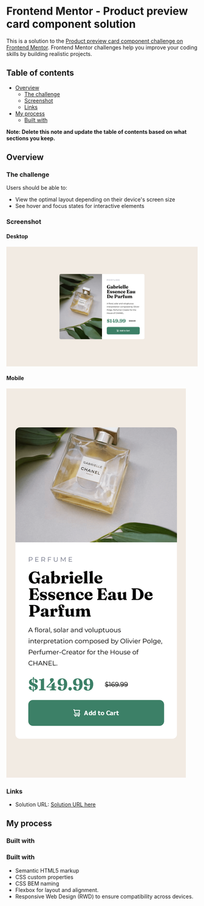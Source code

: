 # Frontend Mentor - Product preview card component solution

This is a solution to the [Product preview card component challenge on Frontend Mentor](https://www.frontendmentor.io/challenges/product-preview-card-component-GO7UmttRfa). Frontend Mentor challenges help you improve your coding skills by building realistic projects. 

## Table of contents

- [Overview](#overview)
  - [The challenge](#the-challenge)
  - [Screenshot](#screenshot)
  - [Links](#links)
- [My process](#my-process)
  - [Built with](#built-with)

**Note: Delete this note and update the table of contents based on what sections you keep.**

## Overview

### The challenge

Users should be able to:

- View the optimal layout depending on their device's screen size
- See hover and focus states for interactive elements

### Screenshot

#### Desktop

![](./screenshot-desktop.png)

#### Mobile

![](./screenshot-mobile.png)

### Links

- Solution URL: [Solution URL here](https://your-solution-url.com)

## My process

### Built with

### Built with

- Semantic HTML5 markup
- CSS custom properties
- CSS BEM naming
- Flexbox for layout and alignment.
- Responsive Web Design (RWD) to ensure compatibility across devices.
